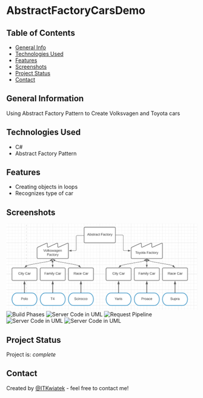 # AbstractFactoryCarsDemo

## Table of Contents
* [General Info](#general-information)
* [Technologies Used](#technologies-used)
* [Features](#features)
* [Screenshots](#screenshots)
* [Project Status](#project-status)
* [Contact](#contact)


## General Information
Using Abstract Factory Pattern to Create Volksvagen and Toyota cars

## Technologies Used
- C#
- Abstract Factory Pattern

## Features
- Creating objects in loops
- Recognizes type of car

## Screenshots
![uml](./AbstractFactoryCars/doc/uml.png)
![Build Phases](./doc/1.png)
![Server Code in UML](./doc/2.png)
![Request Pipeline](./doc/3.png)
![Server Code in UML](./doc/4.png)
![Server Code in UML](./doc/5.png)


## Project Status
Project is: _complete_ 

## Contact
Created by [@ITKwiatek](https://github.com/ITKwiatek/) - feel free to contact me!
